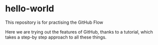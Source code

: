 # hello-world
This repository is for practising the GitHub Flow

Here we are trying out the features of GitHub, thanks to a tutorial, which takes a step-by step approach to all these things.
